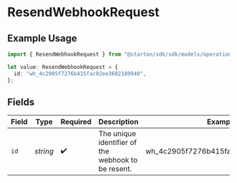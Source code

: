 # ResendWebhookRequest

## Example Usage

```typescript
import { ResendWebhookRequest } from "@starton/sdk/sdk/models/operations";

let value: ResendWebhookRequest = {
  id: "wh_4c2905f7276b415fac02ee3682189940",
};
```

## Fields

| Field                                              | Type                                               | Required                                           | Description                                        | Example                                            |
| -------------------------------------------------- | -------------------------------------------------- | -------------------------------------------------- | -------------------------------------------------- | -------------------------------------------------- |
| `id`                                               | *string*                                           | :heavy_check_mark:                                 | The unique identifier of the webhook to be resent. | wh_4c2905f7276b415fac02ee3682189940                |